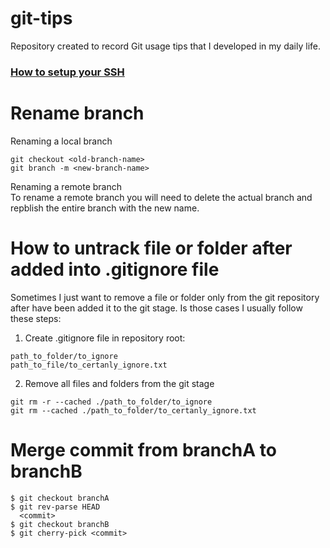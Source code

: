 # git-tips
Repository created to record Git usage tips that I developed in my daily life.

### [How to setup your SSH](./SETUP-SSH.md)

# Rename branch
Renaming a local branch
```
git checkout <old-branch-name>
git branch -m <new-branch-name>
```

Renaming a remote branch  
To rename a remote branch you will need to delete the actual branch and repblish the entire branch with the new name.

# How to untrack file or folder after added into .gitignore file
Sometimes I just want to remove a file or folder only from the git repository after have been added it to the git stage. Is those cases I usually follow these steps:

1. Create .gitignore file in repository root:
```
path_to_folder/to_ignore
path_to_file/to_certanly_ignore.txt
```

2. Remove all files and folders from the git stage
```
git rm -r --cached ./path_to_folder/to_ignore
git rm --cached ./path_to_folder/to_certanly_ignore.txt
```

# Merge commit from branchA to branchB
```
$ git checkout branchA
$ git rev-parse HEAD
  <commit>
$ git checkout branchB
$ git cherry-pick <commit>
```